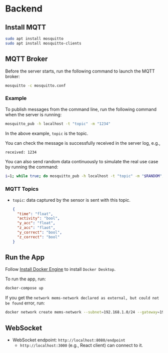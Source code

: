 # Backend


## Install MQTT

```bash
sudo apt install mosquitto
sudo apt install mosquitto-clients
```


## MQTT Broker

Before the server starts, run the following command to launch the MQTT broker:

```bash
mosquitto -c mosquitto.conf
```

### Example

To publish messages from the command line, run the following command when the server is running:

```bash
mosquitto_pub -h localhost -t "topic" -m "1234"
```

In the above example, `topic` is the topic.

You can check the message is successfully received in the server log, e.g.,

```bash
received: 1234
```

You can also send random data continuously to simulate the real use case by running the command:

```bash
i=1; while true; do mosquitto_pub -h localhost -t "topic" -m "$RANDOM"; i=$((i+1)); sleep 1; done
```


### MQTT Topics

- `topic`: data captured by the sensor is sent with this topic.
  ```json
  {
    "time": "float",
    "activity": "bool",
    "y_acc": "float",
    "z_acc": "flaot",
    "y_correct": "bool",
    "z_correct": "bool"
  }
  ```


## Run the App

Follow [Install Docker Engine](https://docs.docker.com/engine/install/) to install `Docker Desktop`.

To run the app, run:

```bash
docker-compose up
```

If you get the `network mems-network declared as external, but could not be found` error, run:

```bash
docker network create mems-network --subnet=192.168.1.0/24 --gateway=192.168.1.1
```


## WebSocket

- WebSocket endpoint: `http://localhost:8080/endpoint`
  - `http://localhost:3000` (e.g., React client) can connect to it.
